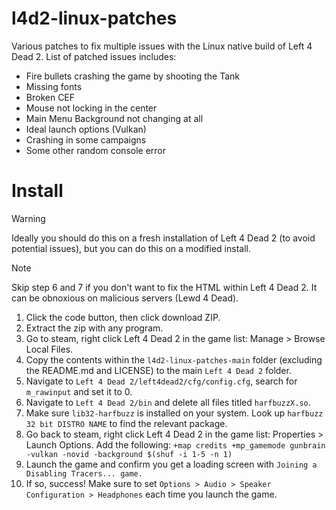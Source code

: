 # l4d2-linux-patches
Various patches to fix multiple issues with the Linux native build of Left 4 Dead 2. List of patched issues includes:

 - Fire bullets crashing the game by shooting the Tank
 - Missing fonts
 - Broken CEF
 - Mouse not locking in the center
 - Main Menu Background not changing at all
 - Ideal launch options (Vulkan)
 - Crashing in some campaigns
 - Some other random console error

# Install

> [!WARNING]
> Ideally you should do this on a fresh installation of Left 4 Dead 2 (to avoid potential issues), but you can do this on a modified install.

> [!NOTE]
> Skip step 6 and 7 if you don't want to fix the HTML within Left 4 Dead 2. It can be obnoxious on malicious servers (Lewd 4 Dead).

1. Click the code button, then click download ZIP.
2. Extract the zip with any program.
3. Go to steam, right click Left 4 Dead 2 in the game list: Manage > Browse Local Files.
4. Copy the contents within the `l4d2-linux-patches-main` folder (excluding the README.md and LICENSE) to the main `Left 4 Dead 2` folder.
5. Navigate to `Left 4 Dead 2/left4dead2/cfg/config.cfg`, search for `m_rawinput` and set it to 0.
6. Navigate to `Left 4 Dead 2/bin` and delete all files titled `harfbuzzX.so`.
7. Make sure `lib32-harfbuzz` is installed on your system. Look up `harfbuzz 32 bit DISTRO NAME` to find the relevant package.
8. Go back to steam, right click Left 4 Dead 2 in the game list: Properties > Launch Options. Add the following: `+map credits +mp_gamemode gunbrain -vulkan -novid -background $(shuf -i 1-5 -n 1)`
9. Launch the game and confirm you get a loading screen with `Joining a Disabling Tracers... game.`
10. If so, success! Make sure to set `Options > Audio > Speaker Configuration > Headphones` each time you launch the game.